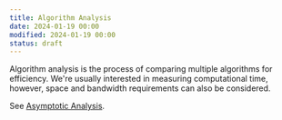 ```yaml
---
title: Algorithm Analysis
date: 2024-01-19 00:00
modified: 2024-01-19 00:00
status: draft
---
```


Algorithm analysis is the process of comparing multiple algorithms for efficiency. We're usually interested in measuring computational time, however, space and bandwidth requirements can also be considered.

See [Asymptotic Analysis](asymptotic-analysis.md).
